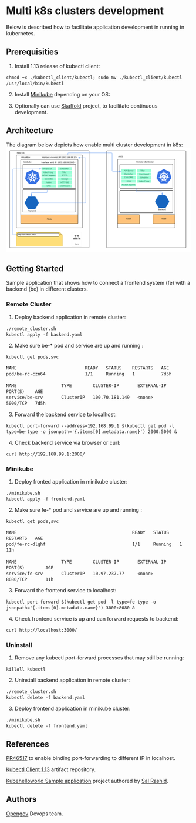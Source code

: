 # Multi k8s clusters development

Below is described how to facilitate application development in running in kubernetes.

## Prerequisities

1. Install 1.13 release of kubectl client:
```
chmod +x ./kubectl_client/kubectl; sudo mv ./kubectl_client/kubectl /usr/local/bin/kubectl
```
2. Install [Minikube](https://kubernetes.io/docs/tasks/tools/install-minikube/) depending on your OS:

3. Optionally can use [Skaffold](https://github.com/GoogleContainerTools/skaffold) project, to facilitate continuous development.

## Architecture
The diagram below depicts how enable multi cluster development in k8s:
![Alt text](images/architecture.png?raw=true "OpenGov")

## Getting Started

Sample application that shows how to connect a frontend system (fe) with a backend (be) in different clusters.

### Remote Cluster

1. Deploy backend application in remote cluster:
```
./remote_cluster.sh
kubectl apply -f backend.yaml
```

2. Make sure be-* pod and service are up and running :
```
kubectl get pods,svc
```
```
NAME                          READY   STATUS    RESTARTS   AGE
pod/be-rc-czn64               1/1     Running   1          7d5h

NAME                 TYPE        CLUSTER-IP       EXTERNAL-IP   PORT(S)    AGE
service/be-srv       ClusterIP   100.70.181.149   <none>        5000/TCP   7d5h
```

3. Forward the backend service to localhost:
```
kubectl port-forward --address=192.168.99.1 $(kubectl get pod -l type=be-type -o jsonpath='{.items[0].metadata.name}') 2000:5000 &
```
4. Check backend service via browser or curl:
```
curl http://192.168.99.1:2000/
```

### Minikube

1. Deploy fronted application in minikube cluster:
```
./minikube.sh
kubectl apply -f frontend.yaml
```
2. Make sure fe-* pod and service are up and running :
```
kubectl get pods,svc
```
```
NAME                                            READY   STATUS    RESTARTS   AGE
pod/fe-rc-dlghf                                 1/1     Running   1          11h

NAME                 TYPE        CLUSTER-IP       EXTERNAL-IP   PORT(S)        AGE
service/fe-srv       ClusterIP   10.97.237.77     <none>        8080/TCP       11h
```

3. Forward the frontend service to localhost:
```
kubectl port-forward $(kubectl get pod -l type=fe-type -o jsonpath='{.items[0].metadata.name}') 3000:8080 &
```
4. Check frontend service is up and can forward requests to backend:
```
curl http://localhost:3000/
```

### Uninstall

1. Remove any kubectl port-forward processes that may still be running:
```
killall kubectl
```

2. Uninstall backend application in remote cluster:
```
./remote_cluster.sh
kubectl delete -f backend.yaml
```

3. Deploy frontend application in minikube cluster:
```
./minikube.sh
kubectl delete -f frontend.yaml
```

## References

[PR46517](https://github.com/kubernetes/kubernetes/pull/46517/commits/4643c6e95e0a0cf6561554fb3b9a1bc59bcead0c) to enable binding port-forwarding to different IP in localhost.

[Kubectl Client 1.13](https://github.com/kubernetes/kubernetes/blob/master/CHANGELOG-1.13.md#client-binaries) artifact repository.

[Kubehelloworld Sample application](https://github.com/salrashid123/kubehelloworld) project authored by [Sal Rashid](https://github.com/salrashid123).

## Authors

[Opengov](https://opengov.com) Devops team.
